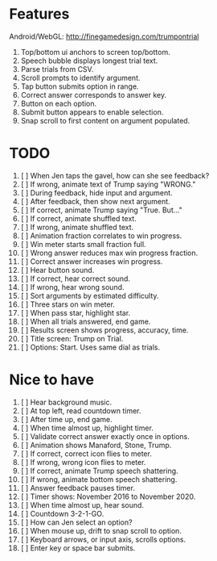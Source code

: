 # Features

Android/WebGL: <http://finegamedesign.com/trumpontrial>

1. Top/bottom ui anchors to screen top/bottom.
1. Speech bubble displays longest trial text.
1. Parse trials from CSV.
1. Scroll prompts to identify argument.
1. Tap button submits option in range.
1. Correct answer corresponds to answer key.
1. Button on each option.
1. Submit button appears to enable selection.
1. Snap scroll to first content on argument populated.

# TODO

1. [ ] When Jen taps the gavel, how can she see feedback?
1. [ ] If wrong, animate text of Trump saying "WRONG."
1. [ ] During feedback, hide input and argument.
1. [ ] After feedback, then show next argument.
1. [ ] If correct, animate Trump saying "True. But..."
1. [ ] If correct, animate shuffled text.
1. [ ] If wrong, animate shuffled text.
1. [ ] Animation fraction correlates to win progress.
1. [ ] Win meter starts small fraction full.
1. [ ] Wrong answer reduces max win progress fraction.
1. [ ] Correct answer increases win progress.
1. [ ] Hear button sound.
1. [ ] If correct, hear correct sound.
1. [ ] If wrong, hear wrong sound.
1. [ ] Sort arguments by estimated difficulty.
1. [ ] Three stars on win meter.
1. [ ] When pass star, highlight star.
1. [ ] When all trials answered, end game.
1. [ ] Results screen shows progress, accuracy, time.
1. [ ] Title screen: Trump on Trial.
1. [ ] Options: Start. Uses same dial as trials.

# Nice to have

1. [ ] Hear background music.
1. [ ] At top left, read countdown timer.
1. [ ] After time up, end game.
1. [ ] When time almost up, highlight timer.
1. [ ] Validate correct answer exactly once in options.
1. [ ] Animation shows Manaford, Stone, Trump.
1. [ ] If correct, correct icon flies to meter.
1. [ ] If wrong, wrong icon flies to meter.
1. [ ] If correct, animate Trump speech shattering.
1. [ ] If wrong, animate bottom speech shattering.
1. [ ] Answer feedback pauses timer.
1. [ ] Timer shows: November 2016 to November 2020.
1. [ ] When time almost up, hear sound.
1. [ ] Countdown 3-2-1-GO.
1. [ ] How can Jen select an option?
1. [ ] When mouse up, drift to snap scroll to option.
1. [ ] Keyboard arrows, or input axis, scrolls options.
1. [ ] Enter key or space bar submits.
